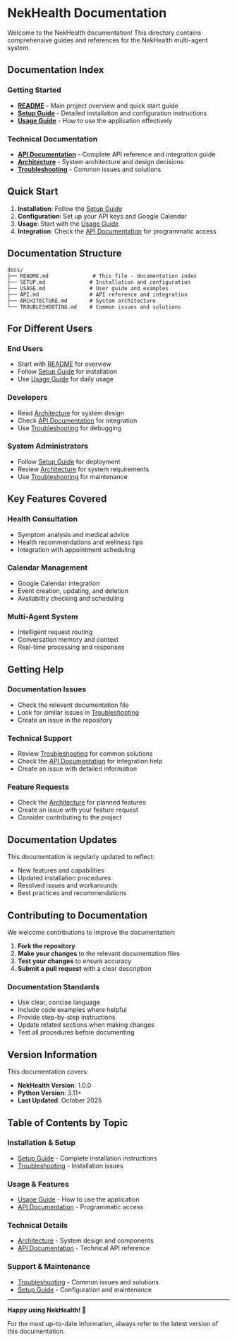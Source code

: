 # NekHealth Documentation

Welcome to the NekHealth documentation! This directory contains comprehensive guides and references for the NekHealth multi-agent system.

##  Documentation Index

### Getting Started
- **[README](../README.md)** - Main project overview and quick start guide
- **[Setup Guide](SETUP.md)** - Detailed installation and configuration instructions
- **[Usage Guide](USAGE.md)** - How to use the application effectively

### Technical Documentation
- **[API Documentation](API.md)** - Complete API reference and integration guide
- **[Architecture](ARCHITECTURE.md)** - System architecture and design decisions
- **[Troubleshooting](TROUBLESHOOTING.md)** - Common issues and solutions

##  Quick Start

1. **Installation**: Follow the [Setup Guide](SETUP.md)
2. **Configuration**: Set up your API keys and Google Calendar
3. **Usage**: Start with the [Usage Guide](USAGE.md)
4. **Integration**: Check the [API Documentation](API.md) for programmatic access

##  Documentation Structure

```
docs/
├── README.md              # This file - documentation index
├── SETUP.md              # Installation and configuration
├── USAGE.md              # User guide and examples
├── API.md                # API reference and integration
├── ARCHITECTURE.md       # System architecture
└── TROUBLESHOOTING.md    # Common issues and solutions
```

##  For Different Users

### End Users
- Start with [README](../README.md) for overview
- Follow [Setup Guide](SETUP.md) for installation
- Use [Usage Guide](USAGE.md) for daily usage

### Developers
- Read [Architecture](ARCHITECTURE.md) for system design
- Check [API Documentation](API.md) for integration
- Use [Troubleshooting](TROUBLESHOOTING.md) for debugging

### System Administrators
- Follow [Setup Guide](SETUP.md) for deployment
- Review [Architecture](ARCHITECTURE.md) for system requirements
- Use [Troubleshooting](TROUBLESHOOTING.md) for maintenance
##  Key Features Covered

### Health Consultation
- Symptom analysis and medical advice
- Health recommendations and wellness tips
- Integration with appointment scheduling

### Calendar Management
- Google Calendar integration
- Event creation, updating, and deletion
- Availability checking and scheduling

### Multi-Agent System
- Intelligent request routing
- Conversation memory and context
- Real-time processing and responses

##  Getting Help

### Documentation Issues
- Check the relevant documentation file
- Look for similar issues in [Troubleshooting](TROUBLESHOOTING.md)
- Create an issue in the repository

### Technical Support
- Review [Troubleshooting](TROUBLESHOOTING.md) for common solutions
- Check the [API Documentation](API.md) for integration help
- Create an issue with detailed information

### Feature Requests
- Check the [Architecture](ARCHITECTURE.md) for planned features
- Create an issue with your feature request
- Consider contributing to the project

##  Documentation Updates

This documentation is regularly updated to reflect:
- New features and capabilities
- Updated installation procedures
- Resolved issues and workarounds
- Best practices and recommendations

## Contributing to Documentation

We welcome contributions to improve the documentation:

1. **Fork the repository**
2. **Make your changes** to the relevant documentation files
3. **Test your changes** to ensure accuracy
4. **Submit a pull request** with a clear description

### Documentation Standards

- Use clear, concise language
- Include code examples where helpful
- Provide step-by-step instructions
- Update related sections when making changes
- Test all procedures before documenting

## Version Information

This documentation covers:
- **NekHealth Version**: 1.0.0
- **Python Version**: 3.11+
- **Last Updated**: October 2025

##  Table of Contents by Topic

### Installation & Setup
- [Setup Guide](SETUP.md) - Complete installation instructions
- [Troubleshooting](TROUBLESHOOTING.md) - Installation issues

### Usage & Features
- [Usage Guide](USAGE.md) - How to use the application
- [API Documentation](API.md) - Programmatic access

### Technical Details
- [Architecture](ARCHITECTURE.md) - System design and components
- [API Documentation](API.md) - Technical API reference

### Support & Maintenance
- [Troubleshooting](TROUBLESHOOTING.md) - Common issues and solutions
- [Setup Guide](SETUP.md) - Configuration and maintenance

---

**Happy using NekHealth! 🐾**

For the most up-to-date information, always refer to the latest version of this documentation.
